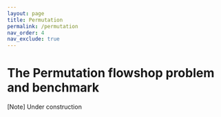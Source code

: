 ```yaml
---
layout: page
title: Permutation
permalink: /permutation
nav_order: 4
nav_exclude: true
---
```


# The Permutation flowshop problem and benchmark

[Note] Under construction